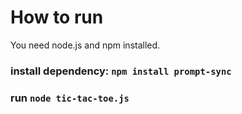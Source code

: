 # How to run
You need node.js and npm installed.
### install dependency: `npm install prompt-sync`
### run `node tic-tac-toe.js`